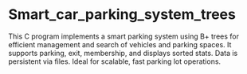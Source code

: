# Smart_car_parking_system_trees
This C program implements a smart parking system using B+ trees for efficient management and search of vehicles and parking spaces. It supports parking, exit, membership, and displays sorted stats. Data is persistent via files. Ideal for scalable, fast parking lot operations.
